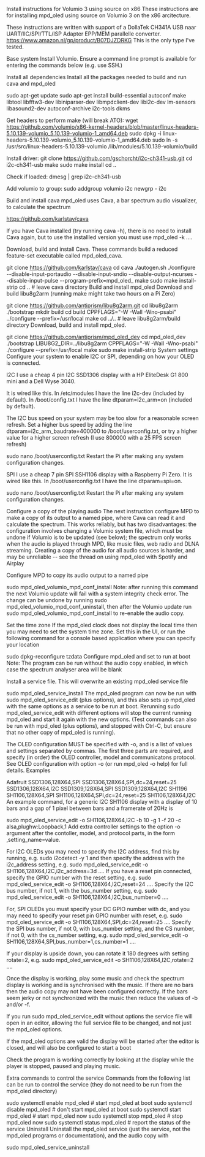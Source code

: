 Install instructions for Volumio 3 using source on x86
These instructions are for installing mpd_oled using source on Volumio 3 on the x86 arcitecture.

These instructions are written with support of a DollaTek CH341A USB naar UART/IIC/SPI/TTL/ISP Adapter EPP/MEM parallelle converter. 
https://www.amazon.nl/gp/product/B07DJZDRKG
This is the only type I've tested.


Base system
Install Volumio. Ensure a command line prompt is available for entering the commands below (e.g. use SSH.)

Install all dependencies
Install all the packages needed to build and run cava and mpd_oled

sudo apt-get update
sudo apt-get install build-essential autoconf make libtool libfftw3-dev libiniparser-dev libmpdclient-dev libi2c-dev lm-sensors libasound2-dev autoconf-archive i2c-tools dkms

Get headers to perform make (will break ATO):
wget https://github.com/volumio/x86-kernel-headers/blob/master/linux-headers-5.10.139-volumio_5.10.139-volumio-1_amd64.deb
sudo dpkg -i linux-headers-5.10.139-volumio_5.10.139-volumio-1_amd64.deb
sudo ln -s /usr/src/linux-headers-5.10.139-volumio /lib/modules/5.10.139-volumio/build

Install driver:
git clone https://github.com/gschorcht/i2c-ch341-usb.git
cd i2c-ch341-usb
make
sudo make install
cd ..

Check if loaded:
dmesg | grep i2c-ch341-usb

Add volumio to group:
sudo addgroup volumio i2c
newgrp - i2c



Build and install cava
mpd_oled uses Cava, a bar spectrum audio visualizer, to calculate the spectrum

https://github.com/karlstav/cava

If you have Cava installed (try running cava -h), there is no need to install Cava again, but to use the installled version you must use mpd_oled -k ....

Download, build and install Cava. These commands build a reduced feature-set executable called mpd_oled_cava.

git clone https://github.com/karlstav/cava
cd cava
./autogen.sh
./configure --disable-input-portaudio --disable-input-sndio --disable-output-ncurses --disable-input-pulse --program-prefix=mpd_oled_
make
sudo make install-strip
cd ..    # leave cava directory
Build and install mpd_oled
Download and build libu8g2arm (running make might take two hours on a Pi Zero)

git clone https://github.com/antiprism/libu8g2arm.git
cd libu8g2arm
./bootstrap
mkdir build
cd build
CPPFLAGS="-W -Wall -Wno-psabi" ../configure --prefix=/usr/local
make
cd ../..  # leave libu8g2arm/build directory
Download, build and install mpd_oled.

git clone https://github.com/antiprism/mpd_oled_dev
cd mpd_oled_dev
./bootstrap
LIBU8G2_DIR=../libu8g2arm CPPFLAGS="-W -Wall -Wno-psabi" ./configure --prefix=/usr/local
make
sudo make install-strip
System settings
Configure your system to enable I2C or SPI, depending on how your OLED is connected.











I2C
I use a cheap 4 pin I2C SSD1306 display with a HP EliteDesk G1 800 mini and a Dell Wyse 3040. 

It is wired like this. In /etc/modules I have the line i2c-dev (included by default). In /boot/config.txt I have the line dtparam=i2c_arm=on (included by default).

The I2C bus speed on your system may be too slow for a reasonable screen refresh. Set a higher bus speed by adding the line dtparam=i2c_arm_baudrate=400000 to /boot/userconfig.txt, or try a higher value for a higher screen refresh (I use 800000 with a 25 FPS screen refresh)

sudo nano /boot/userconfig.txt
Restart the Pi after making any system configuration changes.

SPI
I use a cheap 7 pin SPI SSH1106 display with a Raspberry Pi Zero. It is wired like this. In /boot/userconfig.txt I have the line dtparam=spi=on.

sudo nano /boot/userconfig.txt
Restart the Pi after making any system configuration changes.

Configure a copy of the playing audio
The next instruction configure MPD to make a copy of its output to a named pipe, where Cava can read it and calculate the spectrum. This works reliably, but has two disadvantages: the configuration involves changing a Volumio system file, which must be undone if Volumio is to be updated (see below); the spectrum only works when the audio is played through MPD, like music files, web radio and DLNA streaming. Creating a copy of the audio for all audio sources is harder, and may be unreliable -- see the thread on using mpd_oled with Spotify and Airplay

Configure MPD to copy its audio output to a named pipe

sudo mpd_oled_volumio_mpd_conf_install
Note: after running this command the next Volumio update will fail with a system integrity check error. The change can be undone by running sudo mpd_oled_volumio_mpd_conf_uninstall, then after the Volumio update run sudo mpd_oled_volumio_mpd_conf_install to re-enable the audio copy.

Set the time zone
If the mpd_oled clock does not display the local time then you may need to set the system time zone. Set this in the UI, or run the following command for a console based application where you can specify your location

sudo dpkg-reconfigure tzdata
Configure mpd_oled and set to run at boot
Note: The program can be run without the audio copy enabled, in which case the spectrum analyser area will be blank

Install a service file. This will overwrite an existing mpd_oled service file

sudo mpd_oled_service_install
The mpd_oled program can now be run with sudo mpd_oled_service_edit (plus options), and this also sets up mpd_oled with the same options as a service to be run at boot. Rerunning sudo mpd_oled_service_edit with different options will stop the current running mpd_oled and start it again with the new options. (Test commands can also be run with mpd_oled (plus options), and stopped with Ctrl-C, but ensure that no other copy of mpd_oled is running).

The OLED configuration MUST be specified with -o, and is a list of values and settings separated by commas. The first three parts are required, and specify (in order) the OLED controller, model and communicatons protocol. See OLED configuration with option -o (or run mpd_oled -o help) for full details. Examples

Adafruit
SSD1306,128X64,SPI
SSD1306,128X64,SPI,dc=24,reset=25
SSD1306,128X64,I2C
SSD1309,128X64,SPI
SSD1309,128X64,I2C
SH1196
SH1106,128X64,SPI
SH1106,128X64,SPI,dc=24,reset=25
SH1106,128X64,I2C
An example command, for a generic I2C SH1106 display with a display of 10 bars and a gap of 1 pixel between bars and a framerate of 20Hz is

sudo mpd_oled_service_edit -o SH1106,128X64,I2C -b 10 -g 1 -f 20 -c alsa,plughw:Loopback,1
Add extra controller settings to the option -o argument after the contoller, model, and protocol parts, in the form ,setting_name=value.

For I2C OLEDs you may need to specify the I2C address, find this by running, e.g. sudo i2cdetect -y 1 and then specify the address with the i2c_address setting, e.g. sudo mpd_oled_service_edit -o SH1106,128X64,I2C,i2c_address=3d .... If you have a reset pin connected, specify the GPIO number with the reset setting, e.g. sudo mpd_oled_service_edit -o SH1106,128X64,I2C,reset=24 .... Specify the I2C bus number, if not 1, with the bus_number setting, e.g. sudo mpd_oled_service_edit -o SH1106,128X64,I2C,bus_number=0 ....

For, SPI OLEDs you must specify your DC GPIO number with dc, and you may need to specify your reset pin GPIO number with reset, e.g. sudo mpd_oled_service_edit -o SH1106,128X64,SPI,dc=24,reset=25 .... Specify the SPI bus number, if not 0, with bus_number setting, and the CS number, if not 0, with the cs_number setting, e.g. sudo mpd_oled_service_edit -o SH1106,128X64,SPI,bus_number=1,cs_number=1 ....

If your display is upside down, you can rotate it 180 degrees with setting rotate=2, e.g. sudo mpd_oled_service_edit -o SH1106,128X64,I2C,rotate=2 ....

Once the display is working, play some music and check the spectrum display is working and is synchronised with the music. If there are no bars then the audio copy may not have been configured correctly. If the bars seem jerky or not synchronized with the music then reduce the values of -b and/or -f.

If you run sudo mpd_oled_service_edit without options the service file will open in an editor, allowing the full service file to be changed, and not just the mpd_oled options.

If the mpd_oled options are valid the display will be started after the editor is closed, and will also be configured to start a boot

Check the program is working correctly by looking at the display while the player is stopped, paused and playing music.

Extra commands to control the service
Commands from the following list can be run to control the service (they do not need to be run from the mpd_oled directory)

sudo systemctl enable mpd_oled    # start mpd_oled at boot
sudo systemctl disable mpd_oled   # don't start mpd_oled at boot
sudo systemctl start mpd_oled     # start mpd_oled now
sudo systemctl stop mpd_oled      # stop mpd_oled now
sudo systemctl status mpd_oled    # report the status of the service
Uninstall
Uninstall the mpd_oled service (just the service, not the mpd_oled programs or documentation), and the audio copy with

sudo mpd_oled_service_uninstall

